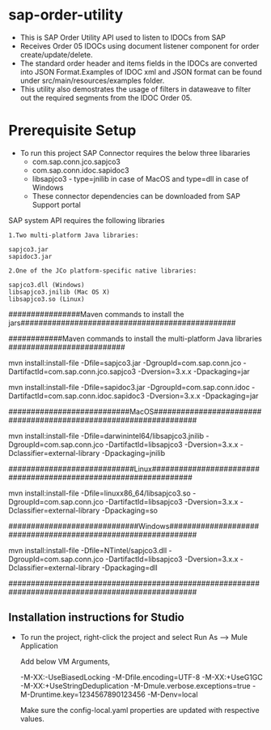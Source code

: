 # sap-order-utility

  -  This is SAP Order Utility API used to listen to IDOCs from SAP
  -  Receives Order 05 IDOCs using document listener component for order create/update/delete.
  -  The standard order header and items fields in the IDOCs are converted into JSON Format.Examples of IDOC xml and JSON format can be found under src/main/resources/examples folder.
  -  This utility also demostrates the usage of filters in dataweave to filter out the required segments from the IDOC Order 05.

     
   
# Prerequisite Setup

- To run this project SAP Connector requires the below three libararies
	- com.sap.conn.jco.sapjco3
	- com.sap.conn.idoc.sapidoc3
	- libsapjco3 - type=jnilib in case of MacOS and type=dll in case of Windows
	- These connector dependencies can be downloaded from SAP Support portal
	
SAP system API requires the following libraries

	1.Two multi-platform Java libraries:
	
	sapjco3.jar
	sapidoc3.jar

	2.One of the JCo platform-specific native libraries:
	
	sapjco3.dll (Windows)
	libsapjco3.jnilib (Mac OS X)
	libsapjco3.so (Linux)

################Maven commands to install the jars################################################


############Maven commands to install the multi-platform Java libraries ##########################


mvn install:install-file -Dfile=sapjco3.jar -DgroupId=com.sap.conn.jco -DartifactId=com.sap.conn.jco.sapjco3 -Dversion=3.x.x -Dpackaging=jar


mvn install:install-file -Dfile=sapidoc3.jar -DgroupId=com.sap.conn.idoc -DartifactId=com.sap.conn.idoc.sapidoc3 -Dversion=3.x.x -Dpackaging=jar


###########################MacOS##################################################################

mvn install:install-file -Dfile=darwinintel64/libsapjco3.jnilib -DgroupId=com.sap.conn.jco -DartifactId=libsapjco3 -Dversion=3.x.x -Dclassifier=external-library -Dpackaging=jnilib


############################Linux#################################################################

mvn install:install-file -Dfile=linuxx86_64/libsapjco3.so -DgroupId=com.sap.conn.jco -DartifactId=libsapjco3 -Dversion=3.x.x -Dclassifier=external-library -Dpackaging=so

#############################Windows##############################################################

mvn install:install-file -Dfile=NTintel/sapjco3.dll -DgroupId=com.sap.conn.jco -DartifactId=libsapjco3 -Dversion=3.x.x -Dclassifier=external-library -Dpackaging=dll

##################################################################################################

## Installation instructions for Studio


- To run the project, right-click the project and select Run As --> Mule Application

	Add below VM Arguments,

	-M-XX:-UseBiasedLocking -M-Dfile.encoding=UTF-8 -M-XX:+UseG1GC -M-XX:+UseStringDeduplication -M-Dmule.verbose.exceptions=true -M-Druntime.key=1234567890123456 -M-Denv=local

	Make sure the config-local.yaml properties are updated with respective values.

  
